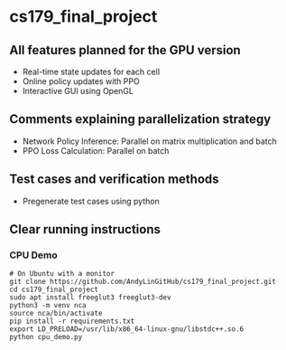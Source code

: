 # cs179_final_project

## All features planned for the GPU version
- Real-time state updates for each cell
- Online policy updates with PPO
- Interactive GUI using OpenGL

## Comments explaining parallelization strategy
- Network Policy Inference: Parallel on matrix multiplication and batch
- PPO Loss Calculation: Parallel on batch

## Test cases and verification methods
- Pregenerate test cases using python

## Clear running instructions
### CPU Demo
```
# On Ubuntu with a monitor
git clone https://github.com/AndyLinGitHub/cs179_final_project.git
cd cs179_final_project
sudo apt install freeglut3 freeglut3-dev
python3 -m venv nca
source nca/bin/activate
pip install -r requirements.txt
export LD_PRELOAD=/usr/lib/x86_64-linux-gnu/libstdc++.so.6
python cpu_demo.py
```
